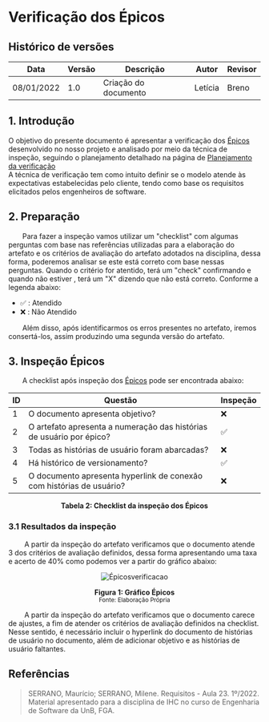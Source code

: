 # Verificação dos Épicos

## Histórico de versões
| Data       | Versão | Descrição            | Autor                                         | Revisor                                      |
| ---------- | ------ | -------------------- | --------------------------------------------- | -------------------------------------------- |
| 08/01/2022 | 1.0    | Criação do documento | Letícia | Breno |
## 1. Introdução

O objetivo do presente documento é apresentar a verificação dos [Épicos](../modelagem/epicos.md)  desenvolvido no nosso projeto e analisado por meio da técnica de inspeção, seguindo o planejamento detalhado na página de [Planejamento da verificação](../planejamento.md)
<br>A técnica de verificação tem como intuito definir se o modelo atende às expectativas estabelecidas pelo cliente, tendo como base os requisitos elicitados pelos engenheiros de software.


## 2. Preparação

&emsp;&emsp;Para fazer a inspeção vamos utilizar um "checklist" com algumas perguntas com base nas referências utilizadas para a elaboração do artefato e os critérios de avaliação do artefato adotados na disciplina, dessa forma, poderemos analisar se este está correto com base nessas perguntas. Quando o critério for atentido, terá um "check" confirmando e quando não estiver , terá um "X" dizendo que não está correto. Conforme a legenda abaixo:

- ✅ : Atendido
- ❌ : Não Atendido

&emsp;&emsp;Além disso, após identificarmos os erros presentes no artefato, iremos consertá-los, assim produzindo uma segunda versão do artefato.

## 3. Inspeção Épicos

&emsp;&emsp;A checklist após inspeção dos [Épicos](../modelagem/epicos.md) pode ser encontrada abaixo:

<center>

|ID|Questão| Inspeção |
|-----------|-------------|-------------|
| 1 | O documento apresenta objetivo? | ❌ |
| 2 | O artefato apresenta a numeração das histórias de usuário por épico? | ✅ |
| 3 | Todas as histórias de usuário foram abarcadas?| ❌ |
| 4 | Há histórico de versionamento? |✅ |
| 5 | O documento apresenta hyperlink de conexão com histórias de usuário? | ❌ |


</center>

<figcaption align='center'>
    <b>Tabela 2: Checklist da inspeção dos Épicos </b>
</figcaption>

### 3.1 Resultados da inspeção
&emsp;&emsp; A partir da inspeção do artefato verificamos que o documento atende 3 dos critérios de avaliação definidos, dessa forma apresentando uma taxa e acerto de 40% como podemos ver a partir do gráfico abaixo:

<center>

![Épicosverificacao](https://user-images.githubusercontent.com/72623771/211195956-9729ba85-1f62-4ab5-a343-153c834e11b0.png)


</center>

<figcaption align='center'>
    <b>Figura 1: Gráfico Épicos  </b>
    <br><small> Fonte: Elaboração Própria </small>
</figcaption>


&emsp;&emsp; A partir da inspeção do artefato verificamos que o documento carece de ajustes, a fim de atender os critérios de avaliação definidos na checklist. Nesse sentido, é necessário incluir o hyperlink do documento de histórias de usuário no documento, além de adicionar objetivo e as histórias de usuário faltantes.


## Referências

> SERRANO, Maurício; SERRANO, Milene. Requisitos - Aula 23. 1º/2022. Material apresentado para a disciplina de IHC no curso de Engenharia de Software da UnB, FGA.
